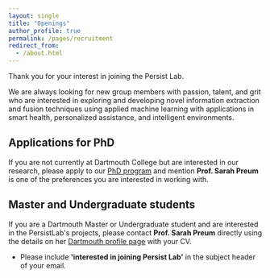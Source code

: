 ```yaml
---
layout: single
title: "Openings"
author_profile: true
permalink: /pages/recruitment
redirect_from: 
  - /about.html
---
```


Thank you for your interest in joining the Persist Lab. 

We are always looking for new group members with passion, talent, and grit who are interested in exploring and developing novel information extraction and fusion techniques using applied machine learning with applications in smart health, personalized assistance, and intelligent environments.

<!---
## Postdoctoral researchers
We are exploring promising research areas and are keen to recruit exceptional researchers. The lab offers a collaborative and supportive environment for researchers. 

If you are interested, please contact **Prof. Sarah Preum** directly using the details on her [Dartmouth profile page](https://web.cs.dartmouth.edu/people/sarah-masud-preum).
--->


## Applications for PhD
If you are not currently at Dartmouth College but are interested in our research, please apply to our [PhD program](https://web.cs.dartmouth.edu/news/2020/10/join-our-phd-program) and mention **Prof. Sarah Preum** is one of the preferences you are interested in working with.


## Master and Undergraduate students
 If you are a Dartmouth Master or Undergraduate student and are interested in the PersistLab's projects, please contact **Prof. Sarah Preum** directly using the details on her [Dartmouth profile page](https://web.cs.dartmouth.edu/people/sarah-masud-preum) with your CV.

* Please include **'interested in joining Persist Lab'** in the subject header of your email. 
 
